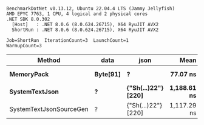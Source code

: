 ```

BenchmarkDotNet v0.13.12, Ubuntu 22.04.4 LTS (Jammy Jellyfish)
AMD EPYC 7763, 1 CPU, 4 logical and 2 physical cores
.NET SDK 8.0.302
  [Host]   : .NET 8.0.6 (8.0.624.26715), X64 RyuJIT AVX2
  ShortRun : .NET 8.0.6 (8.0.624.26715), X64 RyuJIT AVX2

Job=ShortRun  IterationCount=3  LaunchCount=1  
WarmupCount=3  

```
| Method                  | data     | json                | Mean        | Error     | StdDev   | Min         | Max         | Gen0   | Allocated |
|------------------------ |--------- |-------------------- |------------:|----------:|---------:|------------:|------------:|-------:|----------:|
| **MemoryPack**              | **Byte[91]** | **?**                   |    **77.07 ns** |  **9.925 ns** | **0.544 ns** |    **76.44 ns** |    **77.40 ns** | **0.0019** |     **168 B** |
| **SystemTextJson**          | **?**        | **{&quot;Sh(...)22&quot;} [220]** | **1,188.61 ns** | **93.019 ns** | **5.099 ns** | **1,182.99 ns** | **1,192.94 ns** | **0.0019** |     **168 B** |
| SystemTextJsonSourceGen | ?        | {&quot;Sh(...)22&quot;} [220] | 1,117.29 ns | 30.678 ns | 1.682 ns | 1,115.37 ns | 1,118.52 ns | 0.0019 |     168 B |

